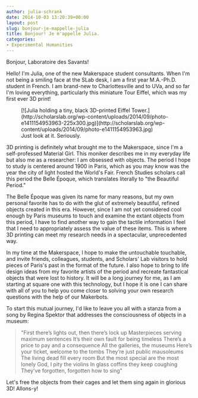 ```yaml
---
author: julia-schrank
date: 2014-10-03 13:20:39+00:00
layout: post
slug: bonjour-je-mappelle-julia
title: Bonjour! Je m'appelle Julia.
categories:
- Experimental Humanities
---
```


Bonjour, Laboratoire des Savants!

Hello! I'm Julia, one of the new Makerspace student consultants. When I'm not being a smiling face at the SLab desk, I am a first year M.A.-Ph.D. student in French. I am brand-new to Charlottesville and to UVa, and so far I'm loving everything, particularly this miniature Tour Eiffel, which was my first ever 3D print!

<figure>
  [![Julia holding a tiny, black 3D-printed Eiffel Tower.](http://scholarslab.org/wp-content/uploads/2014/09/photo-e1411154953963-225x300.jpg)](http://scholarslab.org/wp-content/uploads/2014/09/photo-e1411154953963.jpg)
  <figcaption> Just look at it. Seriously.</figcaption>
</figure>

3D printing is definitely what brought me to the Makerspace, since I'm a self-professed Material Girl. This moniker describes me in my everyday life but also me as a researcher: I am obsessed with objects. The period I hope to study is centered around 1900 in Paris, which as you may know was the year the city of light hosted the World's Fair. French Studies scholars call this period the Belle Époque, which translates literally to "the Beautiful Period."

The Belle Époque was given its name for many reasons, but my own personal favorite has to do with the glut of extremely beautiful, refined objects created in this era. However, since I am not yet considered cool enough by Paris museums to touch and examine the extant objects from this period, I have to find another way to gain the tactile information I feel that I need to appropriately assess the value of these items. This is where 3D printing can meet my research needs in a spectacular, unprecedented way.

In my time at the Makerspace, I hope to make the untouchable touchable, and invite friends, colleagues, students, and Scholars' Lab visitors to hold pieces of Paris's past in the format of the future. I also hope to bring to life design ideas from my favorite artists of the period and recreate fantastical objects that were lost to history. It will be a long journey for me, as I am starting at square one with this technology, but I hope it is one I can share with all of you to help you come closer to solving your own research questions with the help of our Makerbots.

To start this mutual journey, I'd like to leave you all with a stanza from a song by Regina Spektor that addresses the consciousness of objects in a museum:


<blockquote>"First there’s lights out, then there’s lock up
Masterpieces serving maximum sentences
It’s their own fault for being timeless
There’s a price to pay and a consequence
All the galleries, the museums
Here’s your ticket, welcome to the tombs
They’re just public mausoleums
The living dead fill every room
But the most special are the most lonely
God, I pity the violins
In glass coffins they keep coughing
They’ve forgotten, forgotten how to sing"</blockquote>


Let's free the objects from their cages and let them sing again in glorious 3D! Allons-y!
